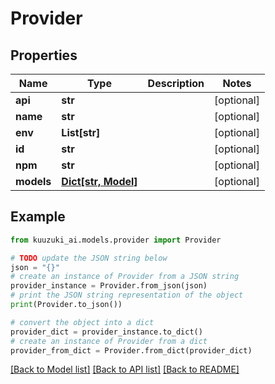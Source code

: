 # Provider


## Properties

Name | Type | Description | Notes
------------ | ------------- | ------------- | -------------
**api** | **str** |  | [optional]
**name** | **str** |  | [optional]
**env** | **List[str]** |  | [optional]
**id** | **str** |  | [optional]
**npm** | **str** |  | [optional]
**models** | [**Dict[str, Model]**](Model.md) |  | [optional]

## Example

```python
from kuuzuki_ai.models.provider import Provider

# TODO update the JSON string below
json = "{}"
# create an instance of Provider from a JSON string
provider_instance = Provider.from_json(json)
# print the JSON string representation of the object
print(Provider.to_json())

# convert the object into a dict
provider_dict = provider_instance.to_dict()
# create an instance of Provider from a dict
provider_from_dict = Provider.from_dict(provider_dict)
```
[[Back to Model list]](../README.md#documentation-for-models) [[Back to API list]](../README.md#documentation-for-api-endpoints) [[Back to README]](../README.md)
